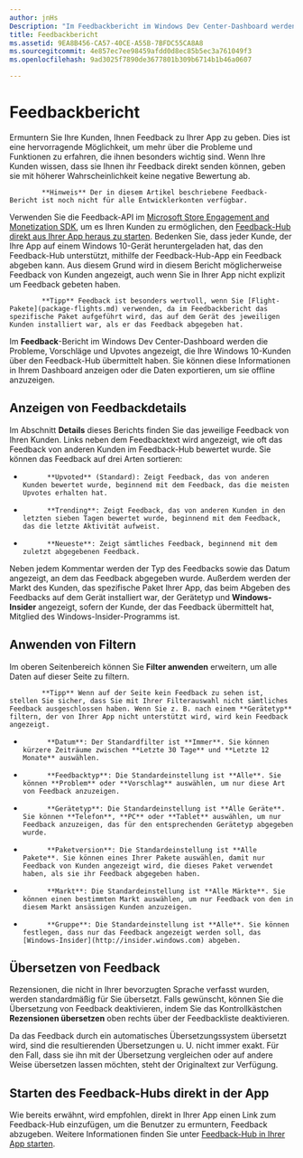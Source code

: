 ```yaml
---
author: jnHs
Description: "Im Feedbackbericht im Windows Dev Center-Dashboard werden die Probleme, Vorschläge und Upvotes angezeigt, die Ihre Windows 10-Kunden über den Feedback-Hub übermittelt haben."
title: Feedbackbericht
ms.assetid: 9EA8B456-CA57-40CE-A55B-7BFDC55CA8A8
ms.sourcegitcommit: 4e857ec7ee98459afdd0d8ec85b5ec3a761049f3
ms.openlocfilehash: 9ad3025f7890de3677801b309b6714b1b46a0607

---
```


# Feedbackbericht

Ermuntern Sie Ihre Kunden, Ihnen Feedback zu Ihrer App zu geben. Dies ist eine hervorragende Möglichkeit, um mehr über die Probleme und Funktionen zu erfahren, die ihnen besonders wichtig sind. Wenn Ihre Kunden wissen, dass sie Ihnen ihr Feedback direkt senden können, geben sie mit höherer Wahrscheinlichkeit keine negative Bewertung ab. 

> 
            **Hinweis** Der in diesem Artikel beschriebene Feedback-Bericht ist noch nicht für alle Entwicklerkonten verfügbar.

Verwenden Sie die Feedback-API im [Microsoft Store Engagement and Monetization SDK](http://aka.ms/store-em-sdk), um es Ihren Kunden zu ermöglichen, den [Feedback-Hub direkt aus Ihrer App heraus zu starten](../monetize/launch-feedback-hub-from-your-app.md). Bedenken Sie, dass jeder Kunde, der Ihre App auf einem Windows 10-Gerät heruntergeladen hat, das den Feedback-Hub unterstützt, mithilfe der Feedback-Hub-App ein Feedback abgeben kann. Aus diesem Grund wird in diesem Bericht möglicherweise Feedback von Kunden angezeigt, auch wenn Sie in Ihrer App nicht explizit um Feedback gebeten haben.

> 
            **Tipp** Feedback ist besonders wertvoll, wenn Sie [Flight-Pakete](package-flights.md) verwenden, da im Feedbackbericht das spezifische Paket aufgeführt wird, das auf dem Gerät des jeweiligen Kunden installiert war, als er das Feedback abgegeben hat.

Im **Feedback**-Bericht im Windows Dev Center-Dashboard werden die Probleme, Vorschläge und Upvotes angezeigt, die Ihre Windows 10-Kunden über den Feedback-Hub übermittelt haben. Sie können diese Informationen in Ihrem Dashboard anzeigen oder die Daten exportieren, um sie offline anzuzeigen. 

## Anzeigen von Feedbackdetails

Im Abschnitt **Details** dieses Berichts finden Sie das jeweilige Feedback von Ihren Kunden. Links neben dem Feedbacktext wird angezeigt, wie oft das Feedback von anderen Kunden im Feedback-Hub bewertet wurde. Sie können das Feedback auf drei Arten sortieren:

- 
            **Upvoted** (Standard): Zeigt Feedback, das von anderen Kunden bewertet wurde, beginnend mit dem Feedback, das die meisten Upvotes erhalten hat.
- 
            **Trending**: Zeigt Feedback, das von anderen Kunden in den letzten sieben Tagen bewertet wurde, beginnend mit dem Feedback, das die letzte Aktivität aufweist.
- 
            **Neueste**: Zeigt sämtliches Feedback, beginnend mit dem zuletzt abgegebenen Feedback. 

Neben jedem Kommentar werden der Typ des Feedbacks sowie das Datum angezeigt, an dem das Feedback abgegeben wurde. Außerdem werden der Markt des Kunden, das spezifische Paket Ihrer App, das beim Abgeben des Feedbacks auf dem Gerät installiert war, der Gerätetyp und **Windows-Insider** angezeigt, sofern der Kunde, der das Feedback übermittelt hat, Mitglied des Windows-Insider-Programms ist.


## Anwenden von Filtern

Im oberen Seitenbereich können Sie **Filter anwenden** erweitern, um alle Daten auf dieser Seite zu filtern.

> 
            **Tipp** Wenn auf der Seite kein Feedback zu sehen ist, stellen Sie sicher, dass Sie mit Ihrer Filterauswahl nicht sämtliches Feedback ausgeschlossen haben. Wenn Sie z. B. nach einem **Gerätetyp** filtern, der von Ihrer App nicht unterstützt wird, wird kein Feedback angezeigt.

- 
            **Datum**: Der Standardfilter ist **Immer**. Sie können kürzere Zeiträume zwischen **Letzte 30 Tage** und **Letzte 12 Monate** auswählen.
- 
            **Feedbacktyp**: Die Standardeinstellung ist **Alle**. Sie können **Problem** oder **Vorschlag** auswählen, um nur diese Art von Feedback anzuzeigen.
- 
            **Gerätetyp**: Die Standardeinstellung ist **Alle Geräte**. Sie können **Telefon**, **PC** oder **Tablet** auswählen, um nur Feedback anzuzeigen, das für den entsprechenden Gerätetyp abgegeben wurde.
- 
            **Paketversion**: Die Standardeinstellung ist **Alle Pakete**. Sie können eines Ihrer Pakete auswählen, damit nur Feedback von Kunden angezeigt wird, die dieses Paket verwendet haben, als sie ihr Feedback abgegeben haben.
- 
            **Markt**: Die Standardeinstellung ist **Alle Märkte**. Sie können einen bestimmten Markt auswählen, um nur Feedback von den in diesem Markt ansässigen Kunden anzuzeigen.
- 
            **Gruppe**: Die Standardeinstellung ist **Alle**. Sie können festlegen, dass nur das Feedback angezeigt werden soll, das [Windows-Insider](http://insider.windows.com) abgeben.

## Übersetzen von Feedback

Rezensionen, die nicht in Ihrer bevorzugten Sprache verfasst wurden, werden standardmäßig für Sie übersetzt. Falls gewünscht, können Sie die Übersetzung von Feedback deaktivieren, indem Sie das Kontrollkästchen **Rezensionen übersetzen** oben rechts über der Feedbackliste deaktivieren.

Da das Feedback durch ein automatisches Übersetzungssystem übersetzt wird, sind die resultierenden Übersetzungen u. U. nicht immer exakt. Für den Fall, dass sie ihn mit der Übersetzung vergleichen oder auf andere Weise übersetzen lassen möchten, steht der Originaltext zur Verfügung.

## Starten des Feedback-Hubs direkt in der App

Wie bereits erwähnt, wird empfohlen, direkt in Ihrer App einen Link zum Feedback-Hub einzufügen, um die Benutzer zu ermuntern, Feedback abzugeben. Weitere Informationen finden Sie unter [Feedback-Hub in Ihrer App starten](../monetize/launch-feedback-hub-from-your-app.md).



<!--HONumber=Jun16_HO4-->


